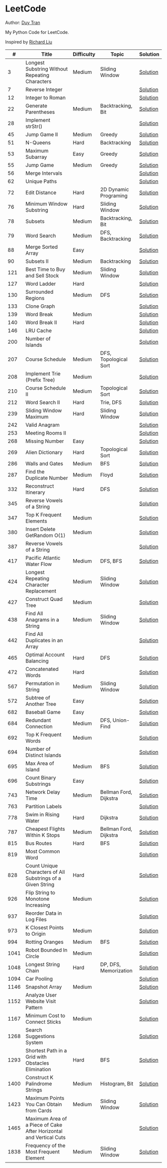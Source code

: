 # LeetCode

Author: [Duy Tran](https://github.com/duytranvinh)

My Python Code for LeetCode.

Inspired by [Richard Liu](https://github.com/lzl124631x/LeetCode)

| \#   | Title                                                              | Difficulty | Topic                  | Solution                                                                                                                |
| ---- | ------------------------------------------------------------------ | ---------- | ---------------------- | ----------------------------------------------------------------------------------------------------------------------- |
| 3    | Longest Substring Without Repeating Characters                     | Medium     | Sliding Window         | [Solution](/leetcode/3.%20Longest%20Substring%20Without%20Repeating%20Characters/)                                      |
| 7    | Reverse Integer                                                    |            |                        | [Solution](/leetcode/7.%20Reverse%20Integer/)                                                                           |
| 12   | Integer to Roman                                                   |            |                        | [Solution](/leetcode/12.%20Integer%20to%20Roman/)                                                                       |
| 22   | Generate Parentheses                                               | Medium     | Backtracking, Bit      | [Solution](/leetcode/22.%20Generate%20Parentheses/)                                                                     |
| 28   | Implement strStr()                                                 |            |                        | [Solution](/leetcode/28.%20Implement%20strStr%28%29)                                                                    |
| 45   | Jump Game II                                                       | Medium     | Greedy                 | [Solution](/leetcode/)                                                                                                  |
| 51   | N-Queens                                                           | Hard       | Backtracking           | [Solution](/leetcode/51.%20N-Queens/)                                                                                   |
| 53   | Maximum Subarray                                                   | Easy       | Greedy                 | [Solution](/leetcode/53.%20Maximum%20Subarray/)                                                                         |
| 55   | Jump Game                                                          | Medium     | Greedy                 | [Solution](/leetcode/55.%20Jump%20Game)                                                                                 |
| 56   | Merge Intervals                                                    |            |                        | [Solution](/leetcode/56.%20Merge%20Intervals/)                                                                          |
| 62   | Unique Paths                                                       |            |                        | [Solution](/leetcode/62.%20Unique%20Paths/)                                                                             |
| 72   | Edit Distance                                                      | Hard       | 2D Dynamic Programing  | [Solution](/leetcode/72.%20Edit%20Distance/)                                                                            |
| 76   | Minimum Window Substring                                           | Hard       | Sliding Window         | [Solution](/leetcode/76.%20Minimum%20Window%20Substring/)                                                               |
| 78   | Subsets                                                            | Medium     | Backtracking, Bit      | [Solution](/leetcode/78.%20Subsets/)                                                                                    |
| 79   | Word Search                                                        | Medium     | DFS, Backtracking      | [Solution](/leetcode/79.%20Word%20Search/)                                                                              |
| 88   | Merge Sorted Array                                                 | Easy       |                        | [Solution](/leetcode/88.%20Merge%20Sorted%20Array/)                                                                     |
| 90   | Subsets II                                                         | Medium     | Backtracking           | [Solution](/leetcode/90.%20Subsets%20II/)                                                                               |
| 121  | Best Time to Buy and Sell Stock                                    | Medium     | Sliding Window         | [Solution](/leetcode/121.%20Best%20Time%20to%20Buy%20and%20Sell%20Stock/)                                               |
| 127  | Word Ladder                                                        | Hard       |                        | [Solution](/leetcode/127.%20Word%20Ladder/)                                                                             |
| 130  | Surrounded Regions                                                 | Medium     | DFS                    | [Solution](/leetcode/130.%20Surrounded%20Regions/)                                                                      |
| 133  | Clone Graph                                                        |            |                        | [Solution](/leetcode/133.%20Clone%20Graph/)                                                                             |
| 139  | Word Break                                                         | Medium     |                        | [Solution](/leetcode/139.%20Word%20Break/)                                                                              |
| 140  | Word Break II                                                      | Hard       |                        | [Solution](/leetcode/140.%20Word%20Break%20II/)                                                                         |
| 146  | LRU Cache                                                          |            |                        | [Solution](/leetcode/146.%20LRU%20Cache/)                                                                               |
| 200  | Number of Islands                                                  |            |                        | [Solution](/leetcode/200.%20Number%20of%20Islands/)                                                                     |
| 207  | Course Schedule                                                    | Medium     | DFS, Topological Sort  | [Solution](/leetcode/207.%20Course%20Schedule/)                                                                         |
| 208  | Implement Trie (Prefix Tree)                                       | Medium     |                        | [Solution](leetcode/208.%20Implement%20Trie%20%28Prefix%20Tree%29)                                                      |
| 210  | Course Schedule II                                                 | Medium     | Topological Sort       | [Solution](/leetcode/210.%20Course%20Schedule%20II/)                                                                    |
| 212  | Word Search II                                                     | Hard       | Trie, DFS              | [Solution](/leetcode/212.%20Word%20Search%20II/)                                                                        |
| 239  | Sliding Window Maximum                                             | Hard       | Sliding Window         | [Solution](/leetcode/239.%20Sliding%20Window%20Maximum/)                                                                |
| 242  | Valid Anagram                                                      |            |                        | [Solution](/leetcode/242.%20Valid%20Anagram/)                                                                           |
| 253  | Meeting Rooms II                                                   |            |                        | [Solution](/leetcode/253.%20Meeting%20Rooms%20II/)                                                                      |
| 268  | Missing Number                                                     | Easy       |                        | [Solution](/leetcode/268.%20Missing%20Number/)                                                                          |
| 269  | Alien Dictionary                                                   | Hard       | Topological Sort       | [Solution](/leetcode/269.%20Alien%20Dictionary/)                                                                        |
| 286  | Walls and Gates                                                    | Medium     | BFS                    | [Solution](/leetcode/286.%20Walls%20and%20Gates/)                                                                       |
| 287  | Find the Duplicate Number                                          | Medium     | Floyd                  | [Solution](/leetcode/287.%20Find%20the%20Duplicate%20Number/)                                                           |
| 332  | Reconstruct Itinerary                                              | Hard       | DFS                    | [Solution](/leetcode/332.%20Reconstruct%20Itinerary/)                                                                   |
| 345  | Reverse Vowels of a String                                         |            |                        | [Solution](/leetcode/345.%20Reverse%20Vowels%20of%20a%20String/)                                                        |
| 347  | Top K Frequent Elements                                            | Medium     |                        | [Solution](/leetcode/347.%20Top%20K%20Frequent%20Elements/)                                                             |
| 380  | Insert Delete GetRandom O(1)                                       | Medium     |                        | [Solution](/leetcode/380.%20Insert%20Delete%20GetRandom%20O%281%29/)                                                    |
| 387  | Reverse Vowels of a String                                         |            |                        | [Solution](/leetcode/387.%20First%20Unique%20Character%20in%20a%20String/)                                              |
| 417  | Pacific Atlantic Water Flow                                        | Medium     | DFS, BFS               | [Solution](/leetcode/417.%20Pacific%20Atlantic%20Water%20Flow/)                                                         |
| 424  | Longest Repeating Character Replacement                            | Medium     | Sliding Window         | [Solution](/leetcode/424.%20Longest%20Repeating%20Character%20Replacement/)                                             |
| 427  | Construct Quad Tree                                                | Medium     |                        | [Solution](/leetcode/427.%20Construct%20Quad%20Tree/)                                                                   |
| 438  | Find All Anagrams in a String                                      | Medium     | Sliding Window         | [Solution](/leetcode/438.%20Find%20All%20Anagrams%20in%20a%20String/)                                                   |
| 442  | Find All Duplicates in an Array                                    |            |                        | [Solution](/leetcode/442.%20Find%20All%20Duplicates%20in%20an%20Array/)                                                 |
| 465  | Optimal Account Balancing                                          | Hard       | DFS                    | [Solution](/leetcode/465.%20Optimal%20Account%20Balancing/)                                                             |
| 472  | Concatenated Words                                                 | Hard       |                        | [Solution](/leetcode/472.%20Concatenated%20Words/)                                                                      |
| 567  | Permutation in String                                              | Medium     | Sliding Window         | [Solution](/leetcode/567.%20Permutation%20in%20String/)                                                                 |
| 572  | Subtree of Another Tree                                            | Easy       |                        | [Solution](/leetcode/572.%20Subtree%20of%20Another%20Tree/)                                                             |
| 682  | Baseball Game                                                      | Easy       |                        | [Solution](/leetcode/682.%20Baseball%20Game/)                                                                           |
| 684  | Redundant Connection                                               | Medium     | DFS, Union-Find        | [Solution](/leetcode/684.%20Redundant%20Connection/)                                                                    |
| 692  | Top K Frequent Words                                               | Medium     |                        | [Solution](/leetcode/692.%20Top%20K%20Frequent%20Words/)                                                                |
| 694  | Number of Distinct Islands                                         |            |                        | [Solution](/leetcode/694.%20Number%20of%20Distinct%20Islands/)                                                          |
| 695  | Max Area of Island                                                 | Medium     | BFS                    | [Solution](/leetcode/695.%20Max%20Area%20of%20Island/)                                                                  |
| 696  | Count Binary Substrings                                            | Easy       |                        | [Solution](/leetcode/696.%20Count%20Binary%20Substrings/)                                                               |
| 743  | Network Delay Time                                                 | Medium     | Bellman Ford, Dijkstra | [Solution](/leetcode)                                                                                                   |
| 763  | Partition Labels                                                   |            |                        | [Solution](/leetcode/763.%20Partition%20Labels/)                                                                        |
| 778  | Swim in Rising Water                                               | Hard       | Dijkstra               | [Solution](/leetcode/778.%20Swim%20in%20Rising%20Water/)                                                                |
| 787  | Cheapest Flights Within K Stops                                    | Medium     | Bellman Ford, Dijkstra | [Solution](/leetcode/787.%20Cheapest%20Flights%20Within%20K%20Stops/)                                                   |
| 815  | Bus Routes                                                         | Hard       | BFS                    | [Solution](/leetcode/815.%20Bus%20Routes/)                                                                              |
| 819  | Most Common Word                                                   |            |                        | [Solution](/leetcode/819.%20Most%20Common%20Word/)                                                                      |
| 828  | Count Unique Characters of All Substrings of a Given String        | Hard       |                        | [Solution](/leetcode/828.%20Count%20Unique%20Characters%20of%20All%20Substrings%20of%20a%20Given%20String/)             |
| 926  | Flip String to Monotone Increasing                                 | Medium     |                        | [Solution](/leetcode/926.%20Flip%20String%20to%20Monotone%20Increasing/)                                                |
| 937  | Reorder Data in Log Files                                          |            |                        | [Solution](/leetcode/937.%20Reorder%20Data%20in%20Log%20Files/)                                                         |
| 973  | K Closest Points to Origin                                         | Medium     |                        | [Solution](/leetcode/973.%20K%20Closest%20Points%20to%20Origin/)                                                        |
| 994  | Rotting Oranges                                                    | Medium     | BFS                    | [Solution](/leetcode/994.%20Rotting%20Oranges/)                                                                         |
| 1041 | Robot Bounded In Circle                                            | Medium     |                        | [Solution](/leetcode/1041.%20Robot%20Bounded%20In%20Circle/)                                                            |
| 1048 | Longest String Chain                                               | Hard       | DP, DFS, Memorization  | [Solution](/leetcode/1048.%20Longest%20String%20Chain/)                                                                 |
| 1094 | Car Pooling                                                        |            |                        | [Solution](/leetcode/1094.%20Car%20Pooling/)                                                                            |
| 1146 | Snapshot Array                                                     | Medium     |                        | [Solution](/leetcode/)                                                                                                  |
| 1152 | Analyze User Website Visit Pattern                                 |            |                        | [Solution](/leetcode/1152.%20Analyze%20User%20Website%20Visit%20Pattern/)                                               |
| 1167 | Minimum Cost to Connect Sticks                                     | Medium     |                        | [Solution](/leetcode/1167.%20Minimum%20Cost%20to%20Connect%20Sticks/)                                                   |
| 1268 | Search Suggestions System                                          |            |                        | [Solution](/leetcode/1268.%20Search%20Suggestions%20System/)                                                            |
| 1293 | Shortest Path in a Grid with Obstacles Elimination                 | Hard       | BFS                    | [Solution](/leetcode/1293.%20Shortest%20Path%20in%20a%20Grid%20with%20Obstacles%20Elimination/)                         |
| 1400 | Construct K Palindrome Strings                                     | Medium     | Histogram, Bit         | [Solution](/leetcode/1400.%20Construct%20K%20Palindrome%20Strings/)                                                     |
| 1423 | Maximum Points You Can Obtain from Cards                           | Medium     | Sliding Window         | [Solution](/leetcode/1423.%20Maximum%20Points%20You%20Can%20Obtain%20from%20Cards/)                                     |
| 1465 | Maximum Area of a Piece of Cake After Horizontal and Vertical Cuts |            |                        | [Solution](/leetcode/1465.%20Maximum%20Area%20of%20a%20Piece%20of%20Cake%20After%20Horizontal%20and%20Vertical%20Cuts/) |
| 1838 | Frequency of the Most Frequent Element                             | Medium     | Sliding Window         | [Solution](/leetcode/1838.%20Frequency%20of%20the%20Most%20Frequent%20Element/)                                         |
